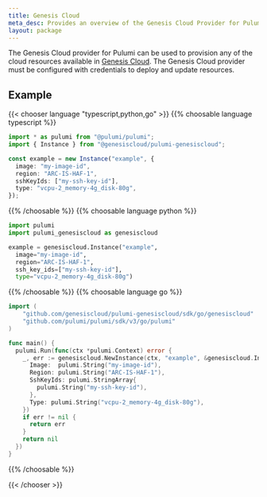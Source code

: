 ```yaml
---
title: Genesis Cloud
meta_desc: Provides an overview of the Genesis Cloud Provider for Pulumi.
layout: package
---
```


The Genesis Cloud provider for Pulumi can be used to provision any of the cloud resources available in [Genesis Cloud](https://www.genesiscloud.com).
The Genesis Cloud provider must be configured with credentials to deploy and update resources.

## Example

{{< chooser language "typescript,python,go" >}}
{{% choosable language typescript %}}

```typescript
import * as pulumi from "@pulumi/pulumi";
import { Instance } from "@genesiscloud/pulumi-genesiscloud";

const example = new Instance("example", {
  image: "my-image-id",
  region: "ARC-IS-HAF-1",
  sshKeyIds: ["my-ssh-key-id"],
  type: "vcpu-2_memory-4g_disk-80g",
});
```

{{% /choosable %}}
{{% choosable language python %}}

```python
import pulumi
import pulumi_genesiscloud as genesiscloud

example = genesiscloud.Instance("example",
  image="my-image-id",
  region="ARC-IS-HAF-1",
  ssh_key_ids=["my-ssh-key-id"],
  type="vcpu-2_memory-4g_disk-80g")
```

{{% /choosable %}}
{{% choosable language go %}}

```go
import (
	"github.com/genesiscloud/pulumi-genesiscloud/sdk/go/genesiscloud"
	"github.com/pulumi/pulumi/sdk/v3/go/pulumi"
)

func main() {
  pulumi.Run(func(ctx *pulumi.Context) error {
    _, err := genesiscloud.NewInstance(ctx, "example", &genesiscloud.InstanceArgs{
      Image:  pulumi.String("my-image-id"),
      Region: pulumi.String("ARC-IS-HAF-1"),
      SshKeyIds: pulumi.StringArray{
        pulumi.String("my-ssh-key-id"),
      },
      Type: pulumi.String("vcpu-2_memory-4g_disk-80g"),
    })
    if err != nil {
      return err
    }
    return nil
  })
}
```

{{% /choosable %}}

{{< /chooser >}}
